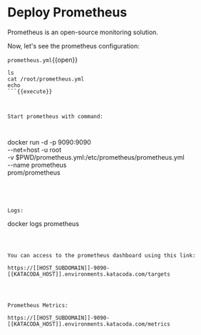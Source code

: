 # Deploy Prometheus

Prometheus is an open-source monitoring solution.

Now, let's see the prometheus configuration:

`prometheus.yml`{{open}}


```
ls
cat /root/prometheus.yml
echo
```{{execute}}



Start prometheus with command:



```
docker run  -d -p 9090:9090 \
    --net=host  -u root  \
    -v $PWD/prometheus.yml:/etc/prometheus/prometheus.yml \
    --name prometheus \
    prom/prometheus
```{{execute}}




Logs:
```
docker logs prometheus
```{{execute}}



You can access to the prometheus dashboard using this link:

https://[[HOST_SUBDOMAIN]]-9090-[[KATACODA_HOST]].environments.katacoda.com/targets




Prometheus Metrics:

https://[[HOST_SUBDOMAIN]]-9090-[[KATACODA_HOST]].environments.katacoda.com/metrics
